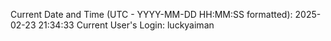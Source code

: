 Current Date and Time (UTC - YYYY-MM-DD HH:MM:SS formatted): 2025-02-23 21:34:33
Current User's Login: luckyaiman
